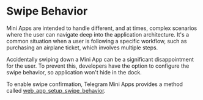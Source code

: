 # Swipe Behavior

Mini Apps are intended to handle different, and at times, complex scenarios where the user can
navigate deep into the application architecture. It's a common situation when a user is following a
specific workflow, such as purchasing an airplane ticket, which involves multiple steps.

Accidentally swiping down a Mini App can be a significant disappointment for the user. To
prevent this, developers have the option to configure the swipe behavior, so application won't hide in the dock.

To enable swipe confirmation, Telegram Mini Apps provides a method
called [web_app_setup_swipe_behavior](methods.md#web-app-setup-swipe-behavior).